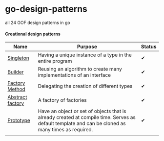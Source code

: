 # go-design-patterns
all 24 GOF design patterns in go

#### Creational design patterns
| Name                                                                                                                  | Purpose                                                                                                                                           | Status |
|-----------------------------------------------------------------------------------------------------------------------|---------------------------------------------------------------------------------------------------------------------------------------------------|--------|
| [Singleton](https://github.com/ishankhare07/go-design-patterns/tree/master/internal/pkg/creational/singleton)         | Having a unique instance of a type in the entire program                                                                                          | ✔      |
| [Builder](https://github.com/ishankhare07/go-design-patterns/tree/master/internal/pkg/creational/builder)             | Reusing an algorithm to create many implementations of an interface                                                                               | ✔      |
| [Factory Method](https://github.com/ishankhare07/go-design-patterns/tree/master/internal/pkg/creational/factory)      | Delegating the creation of different types                                                                                                        | ✔      |
| [Abstract factory](https://github.com/ishankhare07/go-design-patterns/tree/master/internal/pkg/creational/absfactory) | A factory of factories                                                                                                                            | ✔      |
| [Prototype](https://github.com/ishankhare07/go-design-patterns/tree/master/internal/pkg/creational/Prototype)         | Have an object or set of objects that is already created at compile time. Serves as default template and can be cloned as many times as required. | ✔      |
|                                                                                                                       |                                                                                                                                                   |        |
